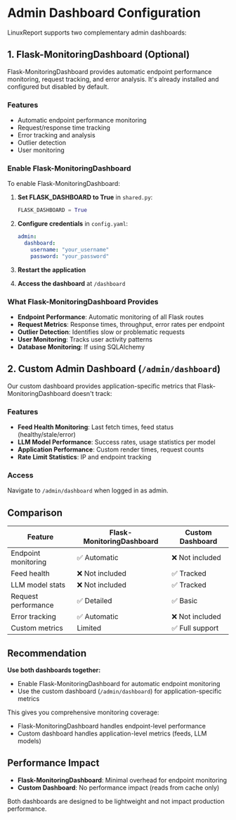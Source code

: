 # Admin Dashboard Configuration

LinuxReport supports two complementary admin dashboards:

## 1. Flask-MonitoringDashboard (Optional)

Flask-MonitoringDashboard provides automatic endpoint performance monitoring, request tracking, and error analysis. It's already installed and configured but disabled by default.

### Features
- Automatic endpoint performance monitoring
- Request/response time tracking
- Error tracking and analysis
- Outlier detection
- User monitoring

### Enable Flask-MonitoringDashboard

To enable Flask-MonitoringDashboard:

1. **Set FLASK_DASHBOARD to True** in `shared.py`:
   ```python
   FLASK_DASHBOARD = True
   ```

2. **Configure credentials** in `config.yaml`:
   ```yaml
   admin:
     dashboard:
       username: "your_username"
       password: "your_password"
   ```

3. **Restart the application**

4. **Access the dashboard** at `/dashboard`

### What Flask-MonitoringDashboard Provides

- **Endpoint Performance**: Automatic monitoring of all Flask routes
- **Request Metrics**: Response times, throughput, error rates per endpoint
- **Outlier Detection**: Identifies slow or problematic requests
- **User Monitoring**: Tracks user activity patterns
- **Database Monitoring**: If using SQLAlchemy

## 2. Custom Admin Dashboard (`/admin/dashboard`)

Our custom dashboard provides application-specific metrics that Flask-MonitoringDashboard doesn't track:

### Features
- **Feed Health Monitoring**: Last fetch times, feed status (healthy/stale/error)
- **LLM Model Performance**: Success rates, usage statistics per model
- **Application Performance**: Custom render times, request counts
- **Rate Limit Statistics**: IP and endpoint tracking

### Access

Navigate to `/admin/dashboard` when logged in as admin.

## Comparison

| Feature | Flask-MonitoringDashboard | Custom Dashboard |
|---------|---------------------------|------------------|
| Endpoint monitoring | ✅ Automatic | ❌ Not included |
| Feed health | ❌ Not included | ✅ Tracked |
| LLM model stats | ❌ Not included | ✅ Tracked |
| Request performance | ✅ Detailed | ✅ Basic |
| Error tracking | ✅ Automatic | ❌ Not included |
| Custom metrics | Limited | ✅ Full support |

## Recommendation

**Use both dashboards together:**
- Enable Flask-MonitoringDashboard for automatic endpoint monitoring
- Use the custom dashboard (`/admin/dashboard`) for application-specific metrics

This gives you comprehensive monitoring coverage:
- Flask-MonitoringDashboard handles endpoint-level performance
- Custom dashboard handles application-level metrics (feeds, LLM models)

## Performance Impact

- **Flask-MonitoringDashboard**: Minimal overhead for endpoint monitoring
- **Custom Dashboard**: No performance impact (reads from cache only)

Both dashboards are designed to be lightweight and not impact production performance.


